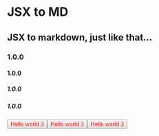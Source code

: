 # JSX to MD
## JSX to markdown, just like that... 
### 1.0.0 
#### 1.0.0 
##### 1.0.0 
##### 1.0.0 
<img src="assets/BUTTON_0.png" /><img src="assets/BUTTON_1.png" /><img src="assets/BUTTON_2.png" />